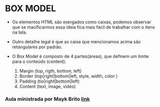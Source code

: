 # BOX MODEL

- Os elementos HTML são exergados como caixas, podemos observar que se macificarmos
essa ideia fica mais facil de trabalhar com o itens na tela.
- Outro detalhe legal é que as caixa que mencionamos acima são retangulares por padrão.

- O Box Model é composto de 4 partes(áreas), que definem um limite para o conteúdo (content).
    1. Margin (top, rigth, bottom, left)
    2. Border (top|right|bottom|left, style, width, color )
    3. Padding (tio|right|bottom|left)
    4. Content (text, image, video)

### Aula ministrada por Mayk Brito [link]('https://www.youtube.com/watch?v=nhW70H9H4gU')